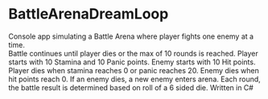 # BattleArenaDreamLoop
Console app simulating a Battle Arena where player fights one enemy at a time.  
Battle continues until player dies or the max of 10 rounds is reached.
Player starts with 10 Stamina and 10 Panic points. 
Enemy starts with 10 Hit points.
Player dies when stamina reaches 0 or panic reaches 20.
Enemy dies when hit points reach 0.
If an enemy dies, a new enemy enters arena. 
Each round, the battle result is determined based on roll of a 6 sided die. 
Written in C#
